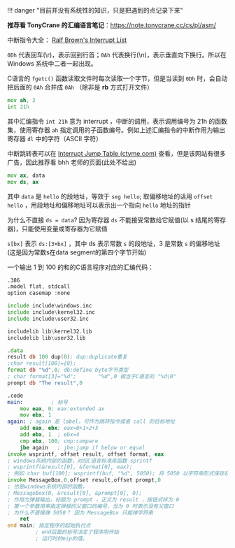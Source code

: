 
!!! danger "目前并没有系统性的知识，只是把遇到的点记录下来"

**推荐看 TonyCrane 的汇编语言笔记**：https://note.tonycrane.cc/cs/pl/asm/

中断指令大全： [Ralf Brown's Interrupt List](https://www.nimisora.top/%E8%AF%BE%E5%A4%96%E7%A7%AF%E7%B4%AF/interruptlist/rbrown.htm)

`0Dh` 代表回车(\\r)，表示回到行首；`0Ah` 代表换行(\\n)，表示垂直向下换行。所以在 Windows 系统中二者一起出现。

C语言的 `fgetc()` 函数读取文件时每次读取一个字节，但是当读到 `0Dh` 时，会自动把后面的 `0Ah` 合并成 `0Ah` （除非是 **rb** 方式打开文件）

```asm
mov ah, 2
int 21h
```

其中汇编指令 `int 21h` 意为 interrupt ，中断的调用，表示调用编号为 21h 的函数集，使用寄存器 `ah` 指定调用的子函数编号。例如上述汇编指令的中断作用为输出寄存器 `dl` 中的字符（ASCII 字符）

中断跳转表可以在 [Interrupt Jump Table (ctyme.com)](https://www.ctyme.com/intr/int.htm) 查看，但是该网站有很多广告，因此推荐看 bhh 老师的页面(此处不给出)

```asm
mov ax, data
mov ds, ax
```

其中 `data` 是 `hello` 的段地址，等效于 `seg hello`; 取偏移地址的话用 `offset hello` ，用段地址和偏移地址可以表示出一个指向 `hello` 地址的指针

为什么不直接 `ds = data`? 因为寄存器 `ds` 不能接受常数给它赋值(以 s 结尾的寄存器)，只能使用变量或寄存器为它赋值

`s[bx]` 表示 `ds:[3+bx]` ，其中 ds 表示常数 `s` 的段地址，3 是常数 `s` 的偏移地址(这是因为常数s在data segment的第四个字节开始)

一个输出 1 到 100 的和的C语言程序对应的汇编代码：

```asm
.386
.model flat, stdcall
option casemap :none

include include\windows.inc
include include\kernel32.inc
include include\user32.inc

includelib lib\kernel32.lib
includelib lib\user32.lib

.data
result db 100 dup(0); dup:duplicate重复
;char result[100]={0};
format db "%d",0; db:define byte字节类型
; char format[3]="%d";       "%d",0 相当于C语言的 "%d\0"
prompt db "The result",0

.code
main:         ; 标号
    mov eax, 0; eax:extended ax
    mov ebx, 1
again: ; again 是 label，可作为跳转指令或者 call 的目标地址
    add eax, ebx; eax=0+1+2+3
    add ebx, 1  ; ebx=4
    cmp ebx, 100; cmp:compare
    jbe again   ; jbe:jump if below or equal
invoke wsprintf, offset result, offset format, eax
; windows系统内部的函数，对应C语言标准库函数 sprintf
; wsprintf(&result[0], &format[0], eax);
; 例如 char buf[100]; wsprintf(buf, "%d", 5050); 将 5050 以字符串形式保存在数组 buf 中("5050\0")
invoke MessageBox,0,offset result,offset prompt,0
; 也是windows系统内部的函数，
; MessageBox(0, &result[0], &prompt[0], 0);
; 作用为弹框输出，标题为 prompt ，正文为 result ，按钮式样为 0
; 第一个参数用来指定弹框的父窗口的编号，当为 0 时表示没有父窗口
; 为什么不直接弹 5050？ 因为 MessageBox 只能弹字符串
    ret
end main; 指定程序的起始执行点
         ; end后面的标号决定了程序刚开始
         ; 运行时的eip的值。
```